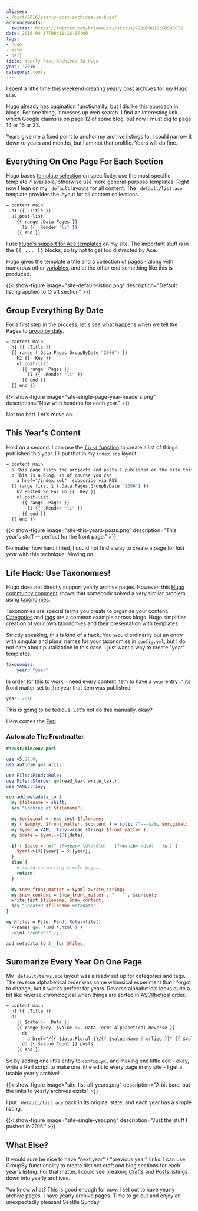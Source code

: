 ```yaml
---
aliases:
- /post/2016/yearly-post-archives-in-hugo/
announcements:
  twitter: https://twitter.com/brianwisti/status/721859815358595072
date: 2016-04-17T08:11:16-07:00
tags:
- hugo
- site
- perl
title: Yearly Post Archives In Hugo
year: '2016'
category: tools
---
```

I spent a little time this weekend creating [yearly post archives][] for my [Hugo][] site.

[Hugo]: https://gohugo.io/
[yearly post archives]: /year/
<!-- TEASER_END -->

[pagination]: https://gohugo.io/extras/pagination/

Hugo already has [pagination][] functionality, but I dislike this approach in blogs.
For one thing, it messes up web search. I find an interesting link which Google claims is on page 12
of some blog, but now I must dig to page 14 or 15 or 23.

Years give me a fixed point to anchor my archive listings to. I could narrow it down to years and
months, but I am not that prolific. Years will do fine.

## Everything On One Page For Each Section

[template selection]: https://gohugo.io/templates/list/

Hugo bases [template selection][] on specificity: use the most specific template if available,
otherwise use more general-purpose templates. Right now I lean on my `_default` layouts for all
content.  The `_default/list.ace` template provides the layout for all content collections.

``` handlebars
= content main
  h1 {{ .Title }}
  ul.post-list
    {{ range .Data.Pages }}
      li {{ .Render "li" }}
    {{ end }}
```

<aside>
<p>I use <a href="https://gohugo.io/templates/ace/">Hugo's support for Ace templates</a>
on my site. The important stuff is in the <tt>{{ ... }}</tt> blocks, so try not to get too distracted by Ace.</p>
</aside>

[variables]: https://gohugo.io/templates/variables/

Hugo gives the template a title and a collection of pages - along with numerous
other [variables][], and at the other end something like this is produced.

{{< show-figure image="site-default-listing.png"
  description="Default listing applied to Craft section" >}}

## Group Everything By Date

[group by date]: https://gohugo.io/templates/list/#grouping-by-page-date

For a first step in the process, let's see what happens when we tell
the Pages to [group by date][].

``` handlebars
= content main
  h1 {{ .Title }}
  {{ range (.Data.Pages.GroupByDate "2006") }}
    h2 {{ .Key }}
    ul.post-list
      {{ range .Pages }}
        li {{ .Render "li" }}
      {{ end }}
  {{ end }}
```

{{< show-figure image="site-single-page-year-headers.png"
  description="Now with headers for each year." >}}

Not too bad. Let's move on.

## This Year's Content

[`first` function]: https://gohugo.io/templates/functions/#first

Hold on a second. I can use the [`first` function][] to create a list of
things published this year. I'll put that in my `index.ace` layout.

``` handlebars
= content main
  p This page lists the projects and posts I published on the site this year.
  p This is a blog, so of course you can
    a href="/index.xml"  subscribe via RSS.
  {{ range first 1 (.Data.Pages.GroupByDate "2006") }}
    h2 Posted So Far in {{ .Key }}
    ul.post-list
      {{ range .Pages }}
        li {{ .Render "li" }}
      {{ end }}
  {{ end }}
```

{{< show-figure image="site-this-years-posts.png"
  description="This year's stuff — perfect for the front page." >}}

No matter how hard I tried, I could not find a way to create a page for *last year*
with this technique. Moving on.

## Life Hack: Use Taxonomies!

[Hugo community comment]: https://discuss.gohugo.io/t/pagination-and-group-by-date/1441/3
[taxonomies]: http://gohugo.io/taxonomies/overview/

Hugo does not directly support yearly archive pages. However, this [Hugo community comment][]
shows that somebody solved a very similar problem using [taxonomies][].

[Categories]: /categories/
[tags]: /tags/

Taxonomies are special terms you create to organize your content. [Categories][] and [tags][]
are a common example across blogs. Hugo simplifies creation of your own taxonomies and their
presentation with templates.

Strictly speaking, this is kind of a hack. You would ordinarily put an entry with singular
and plural names for your taxonomies in `config.yml`, but I do not care about pluralization
in this case. I just want a way to create "year" templates.

``` yaml
taxonomies:
    year: "year"
```

In order for this to work, I need every content item to have a `year` entry in its
front matter set to the year that item was published.

``` yaml
year: 2016
```

This is going to be tedious. Let's not do this manually, okay?

Here comes the [Perl][].

[Perl]: /tags/perl/

### Automate The Frontmatter

``` perl
#!/usr/bin/env perl

use v5.22.0;
use autodie qw(:all);

use File::Find::Rule;
use File::Slurper qw(read_text write_text);
use YAML::Tiny;

sub add_metadata_to {
  my $filename = shift;
  say "Looking at $filename";

  my $original = read_text $filename;
  my ( $empty, $front_matter, $content ) = split /^---$/m, $original;
  my $yaml = YAML::Tiny->read_string( $front_matter );
  my $date = $yaml->[0]{date};

  if ( $date =~ m{^ (?<year> \d\d\d\d) - (?<month> \d\d) - }x ) {
    $yaml->[0]{year} = $+{year};
  }
  else {
    # Avoid converting simple pages.
    return;
  }

  my $new_front_matter = $yaml->write_string;
  my $new_content = $new_front_matter . "---" . $content;
  write_text $filename, $new_content;
  say "Updated $filename metadata";
}

my @files = File::Find::Rule->file()
  ->name( qw( *.md *.html ) )
  ->in( "content" );

add_metadata_to $_ for @files;
```

## Summarize Every Year On One Page

My `_default/terms.ace` layout was already set up for categories and tags.
The reverse alphabetical order was some whimsical experiment that I forgot
to change, but it works perfect for years. Reverse alphabetical looks quite
a bit like reverse chronological when things are sorted in [ASCIIbetical][]
order.

[ASCIIbetical]: https://en.wiktionary.org/wiki/ASCIIbetical

``` handlebars
= content main
  h1 {{ .Title }}
  dl
    {{ $data := .Data }}
    {{ range $key, $value := .Data.Terms.Alphabetical.Reverse }}
      dt
        a href="/{{ $data.Plural }}/{{ $value.Name | urlize }}" {{ $value.Name }}
      dd {{ $value.Count }} posts
    {{ end }}
```

So by adding one little entry to `config.yml` and making one little edit - okay, write a
Perl script to make one little edit to every page in my site - I get a usable
yearly archive!

{{< show-figure image="site-list-all-years.png"
  description="A bit bare, but the links to yearly archives exists" >}}

I put `_default/list.ace` back in its original state, and each year has a simple listing.

{{< show-figure image="site-single-year.png"
  description="Just the stuff I pushed in 2015." >}}

## What Else?

It would sure be nice to have "next year" / "previous year" links. I can use
GroupBy functionality to create distinct craft and blog sections for each year's
listing. For that matter, I could see breaking [Crafts][] and [Posts][] listings
down into yearly archives.

[Crafts]: /craft/
[Posts]: /post/

You know what? This is good enough for now. I set out to have yearly archive
pages. I have yearly archive pages. Time to go out and enjoy an unexpectedly
pleasant Seattle Sunday.
